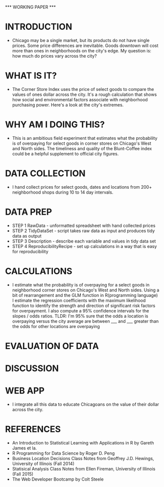 *** WORKING PAPER ***

# INTRODUCTION

* Chicago may be a single market, but its products do not have single prices. Some price differences are inevitable.  Goods downtown will cost more than ones in neighborhoods on the city's edge. My question is: how much do prices vary across the city?  

# WHAT IS IT?

* The Corner Store Index uses the price of select goods to compare the values of ones dollar across the city.  It's a rough calculation that shows how social and environmental factors associate with neighborhood purchasing power.  Here's a look at the city's extremes.

# WHY AM I DOING THIS?

* This is an ambitious field experiment that estimates what the probability is of overpaying for select goods in corner stores on Chicago's West and North sides. The timeliness and quality of the Blunt-Coffee index could be a helpful supplement to official city figures.

# DATA COLLECTION

* I hand collect prices for select goods, dates and locations from 200+ neighborhood shops during 10 to 14 day intervals. 

# DATA PREP

* STEP 1 RawData - unformatted spreadsheet with hand collected prices 
* STEP 2 TidyDataSet - script takes raw data as input and produces tidy data as output
* STEP 3 Description - describe each variable and values in tidy data set
* STEP 4 ReproducibilityRecipe - set up calculations in a way that is easy for reproducibility

# CALCULATIONS

* I estimate what the probability is of overpaying for a select goods in neighborhood corner stores on Chicago's West and North sides.  Using a bit of rearrangement and the GLM function in R(programming language) I estimate the regression coefficients with the maximum likelihood function to identify the strength and direction of significant risk factors for overpayment. I also compute a 95% confidence intervals for the slopes / odds ratios. TLDR: I'm 95% sure that the odds a location is overpaying versus the city average are between ___ and ___ greater than the odds for other locations are overpaying

# EVALUATION OF DATA

# DISCUSSION

# WEB APP

* I integrate all this data to educate Chicagoans on the value of their dollar across the city.

# REFERENCES

* An Introduction to Statistical Learning with Applications in R by Gareth James et la. 
* R Programming for Data Science by Roger D. Peng
* Business Location Decisions Class Notes from Geoffrey J.D. Hewings, University of Illinois (Fall 2014)
* Statisical Analysis Class Notes from Ellen Fireman, University of Illinois (Fall 2015)
* The Web Developer Bootcamp by Colt Steele 
